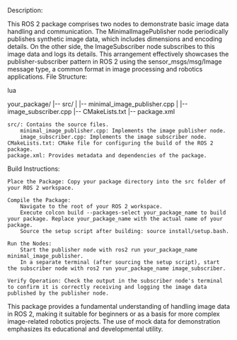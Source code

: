 Description:

This ROS 2 package comprises two nodes to demonstrate basic image data handling and communication. The MinimalImagePublisher node periodically publishes synthetic image data, which includes dimensions and encoding details. On the other side, the ImageSubscriber node subscribes to this image data and logs its details. This arrangement effectively showcases the publisher-subscriber pattern in ROS 2 using the sensor_msgs/msg/Image message type, a common format in image processing and robotics applications.
File Structure:

lua

your_package/
|-- src/
|   |-- minimal_image_publisher.cpp
|   |-- image_subscriber.cpp
|-- CMakeLists.txt
|-- package.xml

    src/: Contains the source files.
        minimal_image_publisher.cpp: Implements the image publisher node.
        image_subscriber.cpp: Implements the image subscriber node.
    CMakeLists.txt: CMake file for configuring the build of the ROS 2 package.
    package.xml: Provides metadata and dependencies of the package.

Build Instructions:

    Place the Package: Copy your package directory into the src folder of your ROS 2 workspace.

    Compile the Package:
        Navigate to the root of your ROS 2 workspace.
        Execute colcon build --packages-select your_package_name to build your package. Replace your_package_name with the actual name of your package.
        Source the setup script after building: source install/setup.bash.

    Run the Nodes:
        Start the publisher node with ros2 run your_package_name minimal_image_publisher.
        In a separate terminal (after sourcing the setup script), start the subscriber node with ros2 run your_package_name image_subscriber.

    Verify Operation: Check the output in the subscriber node's terminal to confirm it is correctly receiving and logging the image data published by the publisher node.

This package provides a fundamental understanding of handling image data in ROS 2, making it suitable for beginners or as a basis for more complex image-related robotics projects. The use of mock data for demonstration emphasizes its educational and developmental utility.
